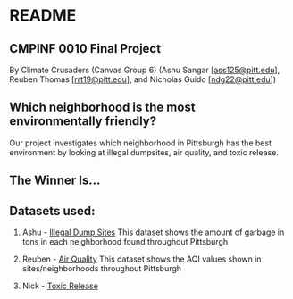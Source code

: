 # README

## CMPINF 0010 Final Project

By Climate Crusaders (Canvas Group 6) (Ashu Sangar [ass125@pitt.edu], Reuben Thomas [rrt19@pitt.edu], and Nicholas Guido [ndg22@pitt.edu])

## Which neighborhood is the most environmentally friendly? 
Our project investigates which neighborhood in Pittsburgh has the best environment by looking at illegal dumpsites, air quality, and toxic release.

## The Winner Is...


## Datasets used:

1. Ashu - [Illegal Dump Sites](https://data.wprdc.org/dataset/allegheny-county-illegal-dump-sites/resource/ee834d8d-ae71-4b3b-b02b-312ba321ff17?view_id=1988368f-ec43-430c-9478-bd31164c1326)
This dataset shows the amount of garbage in tons in each neighborhood found throughout Pittsburgh

2. Reuben - [Air Quality](https://data.wprdc.org/dataset/allegheny-county-air-quality)
This dataset shows the AQI values shown in sites/neighborhoods throughout Pittsburgh

3. Nick - [Toxic Release]()
